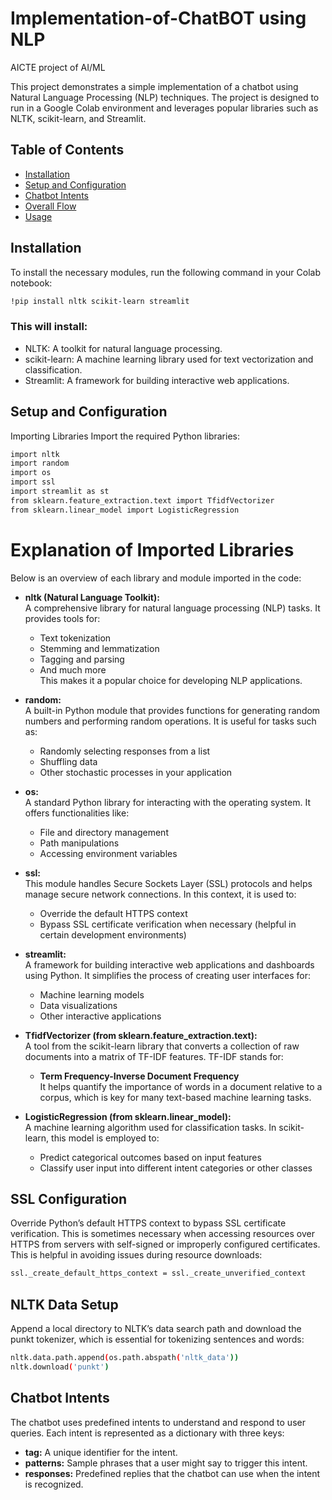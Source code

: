 # Implementation-of-ChatBOT using NLP
AICTE project of AI/ML


This project demonstrates a simple implementation of a chatbot using Natural Language Processing (NLP) techniques. The project is designed to run in a Google Colab environment and leverages popular libraries such as NLTK, scikit-learn, and Streamlit.

## Table of Contents

- [Installation](#installation)
- [Setup and Configuration](#setup-and-configuration)
- [Chatbot Intents](#chatbot-intents)
- [Overall Flow](#overall-flow)
- [Usage](#usage)

## Installation

To install the necessary modules, run the following command in your Colab notebook:

```bash
!pip install nltk scikit-learn streamlit
```
### This will install:

- NLTK: A toolkit for natural language processing.
- scikit-learn: A machine learning library used for text vectorization and classification.
- Streamlit: A framework for building interactive web applications.


## Setup and Configuration
Importing Libraries
Import the required Python libraries:

```bash
import nltk
import random
import os
import ssl
import streamlit as st
from sklearn.feature_extraction.text import TfidfVectorizer
from sklearn.linear_model import LogisticRegression
```
# Explanation of Imported Libraries

Below is an overview of each library and module imported in the code:

- **nltk (Natural Language Toolkit):**  
  A comprehensive library for natural language processing (NLP) tasks. It provides tools for:
  - Text tokenization
  - Stemming and lemmatization
  - Tagging and parsing
  - And much more  
  This makes it a popular choice for developing NLP applications.

- **random:**  
  A built-in Python module that provides functions for generating random numbers and performing random operations. It is useful for tasks such as:
  - Randomly selecting responses from a list
  - Shuffling data
  - Other stochastic processes in your application

- **os:**  
  A standard Python library for interacting with the operating system. It offers functionalities like:
  - File and directory management
  - Path manipulations
  - Accessing environment variables

- **ssl:**  
  This module handles Secure Sockets Layer (SSL) protocols and helps manage secure network connections. In this context, it is used to:
  - Override the default HTTPS context
  - Bypass SSL certificate verification when necessary (helpful in certain development environments)

- **streamlit:**  
  A framework for building interactive web applications and dashboards using Python. It simplifies the process of creating user interfaces for:
  - Machine learning models
  - Data visualizations
  - Other interactive applications

- **TfidfVectorizer (from sklearn.feature_extraction.text):**  
  A tool from the scikit-learn library that converts a collection of raw documents into a matrix of TF-IDF features. TF-IDF stands for:
  - **Term Frequency-Inverse Document Frequency**  
    It helps quantify the importance of words in a document relative to a corpus, which is key for many text-based machine learning tasks.

- **LogisticRegression (from sklearn.linear_model):**  
  A machine learning algorithm used for classification tasks. In scikit-learn, this model is employed to:
  - Predict categorical outcomes based on input features
  - Classify user input into different intent categories or other classes



## **SSL Configuration**
Override Python’s default HTTPS context to bypass SSL certificate verification. This is sometimes necessary when accessing resources over HTTPS from servers with self-signed or improperly configured certificates. This is helpful in avoiding issues during resource downloads:

```bash
ssl._create_default_https_context = ssl._create_unverified_context
```

## **NLTK Data Setup**
Append a local directory to NLTK’s data search path and download the punkt tokenizer, which is essential for tokenizing sentences and words:

```bash
nltk.data.path.append(os.path.abspath('nltk_data'))
nltk.download('punkt')
```
## **Chatbot Intents**
The chatbot uses predefined intents to understand and respond to user queries. Each intent is represented as a dictionary with three keys:

- **tag:** A unique identifier for the intent.
- **patterns:** Sample phrases that a user might say to trigger this intent.
- **responses:** Predefined replies that the chatbot can use when the intent is recognized.
